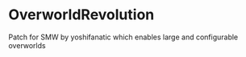 # OverworldRevolution
Patch for SMW by yoshifanatic which enables large and configurable overworlds

